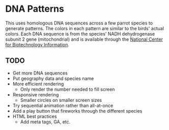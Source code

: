 # DNA Patterns

This uses homologous DNA sequences across a few parrot species to generate patterns. The colors in each pattern are similar to the birds' actual colors. Each DNA sequence is from the species' NADH dehydrogenase subunit 2 gene (mitochondrial) and is available through the [National Center for Biotechnology Information](http://www.ncbi.nlm.nih.gov).

## TODO
- Get more DNA sequences
- Put geography data and species name
- More efficient rendering
  - Only render the number needed to fill screen
- Responsive rendering
  - Smaller circles on smaller screen sizes
- Try sequential animation rather than all-at-once
- Add a play button that fireworks through the different species
- HTML best practices
  - Add meta tags, GA, etc.